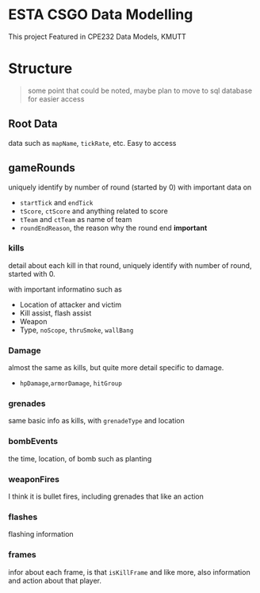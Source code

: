 # ESTA CSGO Data Modelling
This project Featured in CPE232 Data Models, KMUTT

# Structure
> some point that could be noted, maybe plan to move to sql database for easier access

## Root Data
data such as `mapName`, `tickRate`, etc. Easy to access

## gameRounds
uniquely identify by number of round (started by $0$) with important data on
- `startTick` and `endTick`
- `tScore`, `ctScore` and anything related to score
- `tTeam` and `ctTeam` as name of team
- `roundEndReason`, the reason why the round end **important**
### kills
detail about each kill in that round, uniquely identify with number of round, started with 0.

with important informatino such as
- Location of attacker and victim
- Kill assist, flash assist
- Weapon
- Type, `noScope`, `thruSmoke`, `wallBang`

### Damage
almost the same as kills, but quite more detail specific to damage.
- `hpDamage`,`armorDamage`, `hitGroup`

### grenades
same basic info as kills, with `grenadeType` and location

### bombEvents
the time, location, of bomb such as planting

### weaponFires
I think it is bullet fires, including grenades that like an action

### flashes
flashing information

### frames
infor about each frame, is that `isKillFrame` and like more, also information and action about that player.

